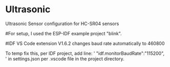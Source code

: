 # Ultrasonic
Ultrasonic Sensor configuration for HC-SR04 sensors


#For setup, I used the ESP-IDF example project "blink". 

#IDF VS Code extension V1.6.2 changes baud rate automatically to 460800

To temp fix this, per IDF project, add line: ' "idf.monitorBaudRate":"115200", ' in settings.json per .vscode file in the project directory.

